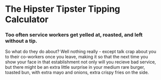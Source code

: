 # The Hipster Tipster Tipping Calculator

### Too often service workers get yelled at, roasted, and left without a tip.
So what do they do about? Well nothing really - except talk crap about you to their co-workers
once you leave, making it so that the next time you show your face in that establishment
not only will you recieve bad service, but there might be an extra little surprise in your
medium rare burger, toasted bun, with extra mayo and onions, extra crispy fries on the side.
